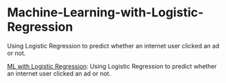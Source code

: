 # Machine-Learning-with-Logistic-Regression
Using Logistic Regression to predict whether an internet user clicked an ad or not.

[ML with Logistic Regression](https://github.com/sajal2692/data-science-portfolio/blob/master/ML%20Micro%20Projects/Machine%20Learning%20with%20Logistic%20Regression.ipynb): Using Logistic Regression to predict whether an internet user clicked an ad or not.
